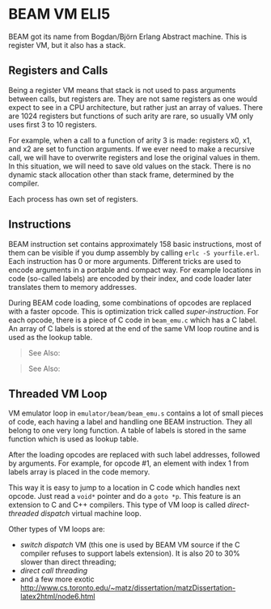 # BEAM VM ELI5

BEAM got its name from Bogdan/Björn Erlang Abstract machine. This is register VM, but it also has a stack.

## Registers and Calls

Being a register VM means that stack is not used to pass arguments
between calls, but registers are. They are not same registers as one would
expect to see in a CPU architecture, but rather just an array of
[](BEAM-Definitions.md#term) values. There are 1024 registers but functions of such
arity are rare, so usually VM only uses first 3 to 10 registers.

For example, when a call to a function of arity 3 is made: registers x0, x1,
and x2 are set to function arguments. If we ever need to make a recursive
call, we will have to overwrite registers and lose the original values in
them. In this situation, we will need to save old values on the stack. There
is no dynamic stack allocation other than stack frame, determined by the
compiler.

Each process has own set of registers.

## Instructions

BEAM instruction set contains approximately 158 basic instructions, most of them
can be visible if you dump assembly by calling ``erlc -S yourfile.erl``. Each
instruction has 0 or more arguments. Different tricks are used to encode
arguments in a portable and compact way. For example locations in code (so-called
labels) are encoded by their index, and code loader later translates them to
memory addresses.

During BEAM code loading, some combinations of opcodes are replaced with a
faster opcode. This is optimization trick called *super-instruction*.
For each opcode, there is a piece of C code in `beam_emu.c` which has a
C label. An array of C labels is stored at the end of the same VM loop routine
and is used as the lookup table.

> See Also: [](BEAM-File-Format.md)

> See Also: [](BEAM-Instruction-Codes.md)

## Threaded VM Loop

VM emulator loop in `emulator/beam/beam_emu.s` contains a lot of small
pieces of code, each having a label and handling one BEAM instruction.
They all belong to one very long function.
A table of labels is stored in the same function which is used as lookup table.

After the loading opcodes are replaced with such label addresses, followed by
arguments. For example, for opcode #1, an element with index 1 from labels
array is placed in the code memory.

This way it is easy to jump to a location in C code which handles next opcode.
Just read a `void*` pointer and do a `goto *p`. This feature is an
extension to C and C++ compilers. This type of VM loop is called
*direct-threaded dispatch* virtual machine loop.

Other types of VM loops are:

*   *switch dispatch* VM (this one is used by BEAM VM source if the C compiler
    refuses to support labels extension). It is also 20 to 30% slower than direct
    threading;
*   *direct call threading*
*   and a few more exotic
    http://www.cs.toronto.edu/~matz/dissertation/matzDissertation-latex2html/node6.html
